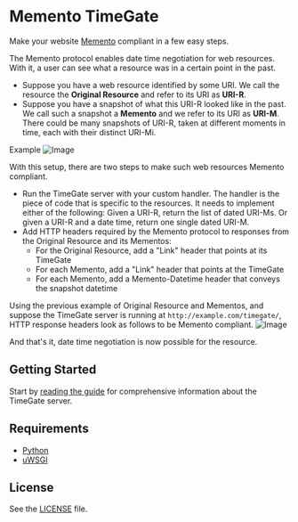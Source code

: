 # Memento TimeGate
Make your website [Memento](http://www.mementoweb.org) compliant in a few easy steps.

The Memento protocol enables date time negotiation for web resources. With it, a user can see what a resource was in a certain point in the past.
* Suppose you have a web resource identified by some URI. We call the resource the **Original Resource** and refer to its URI as **URI-R**.
* Suppose you have a snapshot of what this URI-R looked like in the past. We call such a snapshot a **Memento** and we refer to its URI as **URI-M**. There could be many snapshots of URI-R, taken at different moments in time, each with their distinct URI-Mi.

Example
![Image](https://raw.githubusercontent.com/mementoweb/timegate/master/doc/uris_example.png)

With this setup, there are two steps to make such web resources Memento compliant.
* Run the TimeGate server with your custom handler. The handler is the piece of code that is specific to the resources. It needs to implement either of the following: Given a URI-R, return the list of dated URI-Ms. Or given a URI-R and a date time, return one single dated URI-M.
* Add HTTP headers required by the Memento protocol to responses from the Original Resource and its Mementos:
  - For the Original Resource, add a "Link" header that points at its TimeGate
  - For each Memento, add a "Link" header that points at the TimeGate
  - For each Memento, add a Memento-Datetime header that conveys the snapshot datetime

Using the previous example of Original Resource and Mementos, and suppose the TimeGate server is running at `http://example.com/timegate/`, HTTP response headers look as follows to be Memento compliant.
![Image](https://raw.githubusercontent.com/mementoweb/timegate/master/doc/headers_example.png)

And that's it, date time negotiation is now possible for the resource.

## Getting Started
Start by [reading the guide](https://github.com/mementoweb/timegate/wiki/Getting-Started) for comprehensive information about the TimeGate server.

## Requirements
* [Python](https://www.python.org)
* [uWSGI](http://uwsgi-docs.readthedocs.org/en/latest/)

## License
See the [LICENSE](https://github.com/mementoweb/timegate/blob/master/LICENSE) file.


